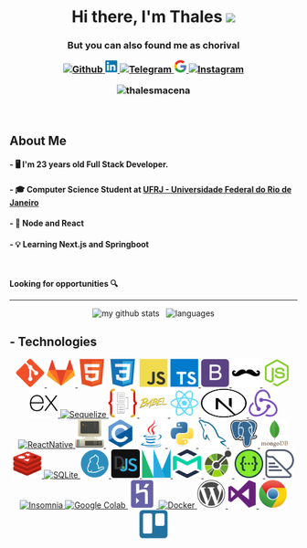 <h1 align="center">Hi there, I'm Thales <img src="https://media.giphy.com/media/WUlplcMpOCEmTGBtBW/giphy.gif" width="70"></h1> 
<h3 align="center">But you can also found me as chorival
<br/>

<p align="center">
  <a href="https://github.com/thalesmacena">
    <img alt="Github"  width="22px" src="https://cdn.icon-icons.com/icons2/2351/PNG/512/logo_github_icon_143196.png"/>
  </a>
  <a href="https://www.linkedin.com/in/thalesmacena/">
    <img alt="Linkedin" width="22px" src="https://raw.githubusercontent.com/devicons/devicon/master/icons/linkedin/linkedin-original.svg" />
  </a>
  <a href="https://t.me/chorival">
    <img alt="Telegram" width="22px" src="https://www.flaticon.com/svg/static/icons/svg/2111/2111644.svg" />
  </a>
  <a href="mailto: thalesmacena@gmail.com">
    <img alt="Gmail" width="22px" src="https://raw.githubusercontent.com/devicons/devicon/master/icons/google/google-original.svg" />
  </a>
  <a href="https://www.instagram.com/thalespierini/">
    <img alt="Instagram" width="22px" src="https://www.flaticon.com/svg/static/icons/svg/174/174855.svg" />
  </a>
</p>
<p align="center"> <img src="https://komarev.com/ghpvc/?username=thalesmacena&color=F0DB4F&style=flat-square" alt="thalesmacena" /> </p>
<br/>

## About Me

#### - 🖥️ I'm 23 years old Full Stack Developer.

#### - 🎓 Computer Science Student at [UFRJ - Universidade Federal do Rio de Janeiro](https://ufrj.br/)

#### - 🚀 Node and React

#### - 💡 Learning Next.js and Springboot

<br />

**Looking for opportunities 🔍**

*************

<div align="center">
  <p align="center">
    <img src="https://github-readme-stats.vercel.app/api?username=thalesmacena&show_icons=true&title_color=fff&icon_color=79ff97&text_color=9f9f9f&bg_color=151515" alt="my github stats" width="420"/>
    &nbsp;
    <img src="https://github-readme-stats.vercel.app/api/top-langs/?username=thalesmacena&exclude_repo=Colab-linear-algebra&layout=compact&title_color=fff&icon_color=79ff97&text_color=9f9f9f&bg_color=151515" alt="languages" height="165">
  </p>
</div>

## - Technologies

<p align="center">
  <a href="https://git-scm.com/">
    <img src="https://raw.githubusercontent.com/devicons/devicon/master/icons/git/git-original.svg" alt="GIT"  width="50" height="50"/>
  </a>
  <a href="https://about.gitlab.com/">
    <img src="https://raw.githubusercontent.com/devicons/devicon/master/icons/gitlab/gitlab-original.svg" alt="GITLab"  width="50" height="50"/>
  </a>
  <img src="https://raw.githubusercontent.com/devicons/devicon/master/icons/html5/html5-original.svg" alt="HTML5"  width="50" height="50"/>
  <img src="https://raw.githubusercontent.com/devicons/devicon/master/icons/css3/css3-original.svg" alt="css3"  width="50" height="50"/>
  <img src="https://raw.githubusercontent.com/devicons/devicon/master/icons/javascript/javascript-original.svg" alt="Javascript"  width="50" height="50"/>
  <a href="https://www.typescriptlang.org/">
    <img src="https://raw.githubusercontent.com/devicons/devicon/master/icons/typescript/typescript-original.svg" alt="Typescript"  width="50" height="50"/>
  </a>
  <a href="https://getbootstrap.com/">
    <img src="https://raw.githubusercontent.com/devicons/devicon/master/icons/bootstrap/bootstrap-plain.svg" alt="Bootstrap"  width="50" height="50"/>
  </a>
  <a href="https://handlebarsjs.com/">
    <img src="https://raw.githubusercontent.com/devicons/devicon/master/icons/handlebars/handlebars-original.svg" alt="Handlebars"  width="50" height="50"/>
  </a>
  <a href="https://nodejs.org/en/">
    <img src="https://raw.githubusercontent.com/devicons/devicon/master/icons/nodejs/nodejs-original.svg" alt="Node.JS"  width="50" height="50"/>
  </a>
   <a href="https://expressjs.com/">
    <img src="https://raw.githubusercontent.com/devicons/devicon/master/icons/express/express-original.svg" alt="Express"  width="50" height="50"/>
  </a>
  <a href="https://sequelize.org/master/">
    <img src="https://sequelize.org/master/manual/asset/logo-small.png" alt="Sequelize"  width="50" height="50"/>
  </a>
  <a href="https://typeorm.io/">
    <img src=".github/typeorm-icon.png" alt="TypeORM"  width="50" height="50"/>
  </a>
  <a href="https://babeljs.io/">
    <img src="https://raw.githubusercontent.com/devicons/devicon/master/icons/babel/babel-original.svg" alt="Babel"  width="50" height="50"/>
  </a>
  <a href="https://reactjs.org/">
    <img src="https://raw.githubusercontent.com/devicons/devicon/master/icons/react/react-original.svg" alt="React"  width="50" height="50"/>
  </a>
  <a href="https://nextjs.org/">
    <img src="https://raw.githubusercontent.com/devicons/devicon/master/icons/nextjs/nextjs-line.svg" alt="Next.js"  width="80" height="50"/>
  </a>
  <a href="https://react-redux.js.org/">
    <img src="https://raw.githubusercontent.com/devicons/devicon/master/icons/redux/redux-original.svg" alt="Redux"  width="50" height="50"/>
  </a>
  <a href="https://reactnative.dev">
    <img src="https://i.giphy.com/media/eNAsjO55tPbgaor7ma/200w.webp" alt="ReactNative"  width="50" height="50"/>
  </a>
  <a href="https://github.com/infinitered/reactotron">
    <img src="https://github.com/infinitered/reactotron/blob/master/docs/images/readme/Reactotron-128.png?raw=true" alt="Reactotron"  width="50" height="50"/>
  </a>
  <img src="https://raw.githubusercontent.com/devicons/devicon/master/icons/c/c-original.svg" alt="C"  width="50" height="50"/>
  <a href="https://www.oracle.com/br/java/">
    <img src="https://raw.githubusercontent.com/devicons/devicon/master/icons/java/java-original.svg" alt="Java"  width="50" height="50"/>
  </a>
  <a href="https://www.python.org/downloads/">
    <img src="https://raw.githubusercontent.com/devicons/devicon/master/icons/python/python-original.svg" alt="Python"  width="50" height="50"/>
  </a>
  <a href="https://www.mysql.com/">
    <img src="https://raw.githubusercontent.com/devicons/devicon/master/icons/mysql/mysql-original.svg" alt="MySQL"  width="50" height="50"/>
  </a>
  <a href="https://www.postgresql.org/">
    <img src="https://raw.githubusercontent.com/devicons/devicon/master/icons/postgresql/postgresql-original.svg" alt="PostgreSQL"  width="50" height="50"/> 
  </a>
  <a href="https://www.mongodb.com/">
    <img src="https://raw.githubusercontent.com/devicons/devicon/master/icons/mongodb/mongodb-original-wordmark.svg" alt="MongoDB"  width="50" height="50"/> 
  </a>
  <a href="https://redis.io/">
    <img src="https://raw.githubusercontent.com/devicons/devicon/master/icons/redis/redis-original.svg" alt="Redis"  width="50" height="50"/> 
  </a>
  <a href="https://www.sqlite.org/index.html">
    <img src="https://i2.wp.com/sempreupdate.com.br/wp-content/uploads/2020/01/Sqlite-square-icon.svg_.png?resize=662%2C662&ssl=1" alt="SQLite" width="50" height="50"/>
  </a>
  <a href="https://yarnpkg.com/">
    <img src="https://raw.githubusercontent.com/devicons/devicon/master/icons/yarn/yarn-original.svg" alt="Yarn"  width="50" height="50"/>
  </a>
  <a href="https://discord.js.org/#/">
    <img src=".github/discordjs-icon.svg" alt="Discord.js"  width="50" height="50"/>
  </a>
  <a href="https://nodemailer.com/about/">
    <img src=".github/nodemailer-icon.svg" alt="NodeMailer"  width="50" height="50"/>
  </a>
  <a href="https://mailtrap.io/">
    <img src=".github/mailtrap-icon.svg" alt="MailTrap"  width="50" height="50"/>
  </a>
  <a href="https://www.openapis.org/">
    <img src=".github/OAS-icon.png" alt="OAS"  width="50" height="50"/> 
  </a>
  <a href="https://swagger.io">
    <img src=".github/Swagger-icon.png" alt="Swagger" width="50" height="50"/>
  </a>
  <a href="https://github.com/Redocly/redoc">
    <img src=".github/redoc-icon.svg" alt="Redoc" width="50" height="50"/>
  </a>
  <a href="https://insomnia.rest/">
    <img src="https://yameo.eu/wp-content/uploads/2019/03/INSOMNIA.png" alt="Insomnia" width="50" height="50"/>
  </a>
  <a href="https://colab.research.google.com/notebooks/intro.ipynb#recent=true">
    <img src="https://miro.medium.com/max/512/1*dWlg8C46t_ZJ9P8rc-RyWg.png" alt="Google Colab"  width="50" height="50"/> 
  </a>
  <a href="https://heroku.com/">
    <img src="https://raw.githubusercontent.com/devicons/devicon/master/icons/heroku/heroku-plain.svg" alt="Heroku" width="50" height="50"/>
  </a>
  <a href="https://hub.docker.com/">
    <img src="https://d1q6f0aelx0por.cloudfront.net/product-logos/library-docker-logo.png" alt="Docker" width="50" height="50"/>
  </a>
  <a href="https://wordpress.org/">
    <img src="https://raw.githubusercontent.com/devicons/devicon/master/icons/wordpress/wordpress-plain.svg" alt="Wordpress" width="50" height="50"/>
  </a>
  <a href="https://code.visualstudio.com/">
    <img src="https://raw.githubusercontent.com/devicons/devicon/master/icons/visualstudio/visualstudio-plain.svg" alt="VS Code"  width="50" height="50"/>
  </a>
  <a href="https://developers.google.com/web/tools/chrome-devtools">
    <img src="https://raw.githubusercontent.com/devicons/devicon/master/icons/chrome/chrome-original.svg" alt="Chrome"  width="50" height="50"/>
  </a>
  <a href="https://trello.com/">
    <img src="https://raw.githubusercontent.com/devicons/devicon/master/icons/trello/trello-plain.svg" alt="Trello"  width="50" height="50"/> 
  </a>
</p>
